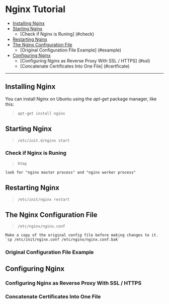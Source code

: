 # Nginx Tutorial

* [Installing Nginx](#install)
* [Starting Nginx](#start)
    *   [Check if Nginx is Runing] (#check)
* [Restarting Nginx](#restart)
* [The Nginx Configuration File](#config_file)
    *   [Original Configuration File Example] (#example)
* [Configuring Nginx](#configuring)
    *   [Configuring Nginx as Reverse Proxy With SSL / HTTPS] (#ssl)
    *   [Concatenate Certificates Into One File] (#certficate)


* * *

<h2 id="install">Installing Nginx</h2>

You can install Nginx on Ubuntu using the *apt-get* package manager, like this:

>   `apt-get install nginx`

<h2 id="start">Starting Nginx</h2>

>   `/etc/init.d/nginx start`

<h3 id="check">Check if Nginx is Runing</h2>

>   `htop`

    look for "nginx master process" and "nginx worker process"

<h2 id="restart">Restarting Nginx</h2>

>   `/etc/init/nginx restart`

<h2 id="config_file">The Nginx Configuration File</h2>

>   `/etc/nginx/nginx.conf`

    Make a copy of the original config file before making changes to it.
    `cp /etc/init/nginx.conf /etc/nginx/nginx.conf.bak`
    
<h3 id="example">Original Configuration File Example</h2>

<h2 id="configuring">Configuring Nginx</h2>


<h3 id="ssl">Configuring Nginx as Reverse Proxy With SSL / HTTPS</h2>
<h3 id="certficate">Concatenate Certificates Into One File</h2>
